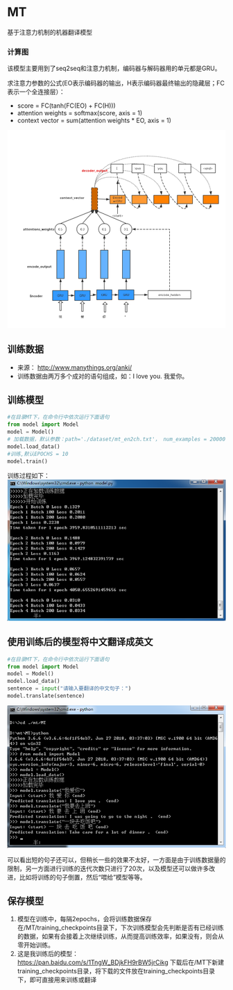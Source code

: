 # MT
基于注意力机制的机器翻译模型
### 计算图
该模型主要用到了seq2seq和注意力机制，编码器与解码器用的单元都是GRU。

求注意力参数的公式(EO表示编码器的输出，H表示编码器最终输出的隐藏层；FC表示一个全连接层）：

* score = FC(tanh(FC(EO) + FC(H)))
*  attention weights = softmax(score, axis = 1)
* context vector = sum(attention weights * EO, axis = 1)

![计算图](https://github.com/byyML/MT/blob/master/picture/%E8%AE%A1%E7%AE%97%E5%9B%BE.png)

## 训练数据
* 来源： http://www.manythings.org/anki/
* 训练数据由两万多个成对的语句组成，如：I love you. 我爱你。

## 训练模型
```python
#在目录MT下，在命令行中依次运行下面语句
from model import Model
model = Model()
# 加载数据，默认参数：path='./dataset/mt_en2ch.txt'， num_examples = 20000, batch_size=64
model.load_data()
#训练,默认EPOCHS = 10
model.train()

```
训练过程如下：
![训练](https://github.com/byyML/MT/blob/master/picture/train.tmp.jpg)

## 使用训练后的模型将中文翻译成英文
```python
#在目录MT下，在命令行中依次运行下面语句
from model import Model
model = Model()
model.load_data()
sentence = input("请输入要翻译的中文句子：")
model.translate(sentence)
```
![translate](https://github.com/byyML/MT/blob/master/picture/translate.tmp.jpg)

可以看出短的句子还可以，但稍长一些的效果不太好，一方面是由于训练数据量的限制，另一方面进行训练的迭代次数只进行了20次，以及模型还可以做许多改进，比如将训练的句子倒置，然后“喂给”模型等等。

## 保存模型
1. 模型在训练中，每隔2epochs，会将训练数据保存在/MT/training_checkpoints目录下，下次训练模型会先判断是否有已经训练的数据，如果有会接着上次继续训练，从而提高训练效率，如果没有，则会从零开始训练。
2. 这是我训练后的模型：https://pan.baidu.com/s/1TngW_BDjkFH9rBW5jrCikg
下载后在/MT下新建training_checkpoints目录，将下载的文件放在training_checkpoints目录下，即可直接用来训练或翻译




